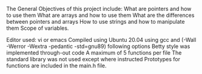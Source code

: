 The General Objectives of this project include:
What are pointers and how to use them
What are arrays and how to use them
What are the differences between pointers and arrays
How to use strings and how to manipulate them
Scope of variables.

Editor used: vi or emacs
Compiled using Ubuntu 20.04 using gcc and (-Wall -Werror -Wextra -pedantic
-std=gnu89) following options
Betty style was implemented through-out code
A maximum of 5 functions per file
The standard library was not used except where instructed
Prototypes for functions are included in the main.h file.
